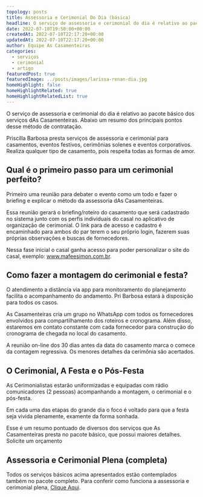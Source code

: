 ```yaml
---
topology: posts
title: Assessoria e Cerimonial Do Dia (básica)
headline: O serviço de assessoria e cerimonial do dia é relativo ao pacote básico dos serviços dAs Casamenteiras.
date: 2022-07-10T19:50:00+00:00
createdAt: 2022-07-10T22:17:20+00:00
updatedAt: 2022-07-10T22:17:20+00:00
author: Equipe As Casamenteiras
categories:
  - serviços
  - cerimonial
  - artigo
featuredPost: true
featuredImage: ../posts/images/larissa-renan-dia.jpg
homeHighlight: false
homeHighlightRelated: true
homeHighlightRelatedList: true
---
```


O serviço de assessoria e cerimonial do dia é relativo ao pacote básico dos serviços dAs Casamenteiras. Abaixo um resumo dos principais pontos desse método de contratação.

Priscilla Barbosa presta serviços de assessoria e cerimonial para casamentos, eventos festivos, cerimônias solenes e eventos corporativos. Realiza qualquer tipo de casamento, pois respeita todas as formas de amor.

## Qual é o primeiro passo para um cerimonial perfeito?

Primeiro uma reunião para debater o evento como um todo e fazer o briefing e explicar o método da assessoria dAs Casamenteiras.

Essa reunião gerará o briefing/roteiro do casamento que será cadastrado no sistema junto com os perfis individuais do casal no aplicativo de organização de cerimonial. O link para de acesso e cadastro é encaminhado para ambos do par terem o seu próprio login, fazerem suas próprias observações e buscas de fornecedores.

Nessa fase inicial o casal ganha acesso para poder personalizar o site do casal, exemplo: www.mafeesimon.com.br.

## Como fazer a montagem do cerimonial e festa?

O atendimento a distância via app para monitoramento do planejamento facilita o acompanhamento do andamento. Pri Barbosa estará à disposição para todos os casos.

As Casamenteiras cria um grupo no WhatsApp com todos os fornecedores envolvidos para compartilhamento dos roteiros e cronograma. Além disso, estaremos em contato constante com cada fornecedor para construção do cronograma de chegada no local do casamento.

A reunião on-line dos 30 dias antes da data do casamento marca o comece da contagem regressiva. Os menores detalhes da cerimônia são acertados.

## O Cerimonial, A Festa e o Pós-Festa

As Cerimonialistas estarão uniformizadas e equipadas com rádio comunicadores (2 pessoas) acompanhando a montagem, o cerimonial e o pós-festa.

Em cada uma das etapas do grande dia o foco é voltado para que a festa seja vivida plenamente, examente da forma sonhada.

Esse é um resumo pontuado de diversos dos serviços que As Casamenteiras presta no pacote básico, que possui maiores detalhes. Solicite um orçamento

## Assessoria e Cerimonial Plena (completa)

Todos os serviços básicos acima apresentados estão contemplados também no pacote completo. Para conferir como funciona a assessoria e cerimonial plena, [Clique Aqui](/assessoria-cerimonial-plena-completa).

